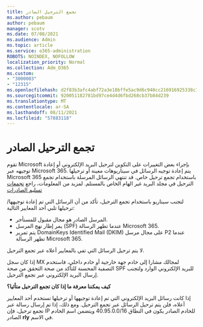 ```yaml
---
title: تجمع الترحيل الصادر
ms.author: pebaum
author: pebaum
manager: scotv
ms.date: 07/08/2021
ms.audience: Admin
ms.topic: article
ms.service: o365-administration
ROBOTS: NOINDEX, NOFOLLOW
localization_priority: Normal
ms.collection: Adm_O365
ms.custom:
- "3000003"
- "12315"
ms.openlocfilehash: d2f83b3afc4abf72a3e18bffe5ac9d6c940cc216916925338c18f0fb8a39948a
ms.sourcegitcommit: 920051182781bd97ce4d4d6fbd268cb37b84d239
ms.translationtype: MT
ms.contentlocale: ar-SA
ms.lasthandoff: 08/11/2021
ms.locfileid: "57883118"
---
```

# <a name="outbound-relay-pool"></a>تجمع الترحيل الصادر

تقوم Microsoft بإجراء بعض التغييرات على التكوين لترحيل البريد الإلكتروني أو إعادة توجيهه عبر Microsoft 365. يتم إعادة توجيه الرسائل في سيناريوهات معينة أو ترحيلها Microsoft 365 باستخدام تجمع ترحيل خاص. قد تنتهي الرسائل المرسلة باستخدام تجمع الترحيل في مجلد البريد غير الهام الخاص بالمستلم. لمزيد من المعلومات، راجع [تجمعات تسليم الصادرات](https://docs.microsoft.com/microsoft-365/security/office-365-security/high-risk-delivery-pool-for-outbound-messages#relay-pool)

لتجنب سيناريو باستخدام تجمع الترحيل، تأكد من أن الرسائل التي تم إعادة توجيهها/ترحيلها تلبي أحد المعايير التالية:

- المرسل الصادر هو مجال مقبول للمستأجر.
- يمر إطار نهج المرسل (SPF) عندما تظهر الرسالة Microsoft 365.
- يتم تمرير DomainKeys Identified Mail (DKIM) على مجال مرسل P2 عندما تظهر الرسالة Microsoft 365.
 
لا يتم ترحيل الرسائل التي تفي بالمعايير أعلاه عبر تجمع الترحيل.

إذا كان سجل MX لمجالك مشارا إلى خادم جهة خارجية أو خادم داخلي، فاستخدم التصفية المحسنة للتأكد من صحة التحقق من صحة SPF للبريد الإلكتروني الوارد ولتجنب إرسال البريد الإلكتروني عبر تجمع الترحيل.

**كيف يمكننا معرفة ما إذا كان تجمع الترحيل متأثيا؟**

إذا كانت رسائل البريد الإلكتروني التي تم إعادة توجيهها أو ترحيلها تستخدم أحد المعايير أعلاه، فلن يتم ترحيل الرسائل عبر تجمع الترحيل. ومع ذلك، إذا تم إرسال رسالة عبر تجمع ترحيل، فإن IP للخادم الصادر يكون في النطاق 40.95.0.0/16 ويتضمن اسم الخادم الصادر **rly** في الاسم.

